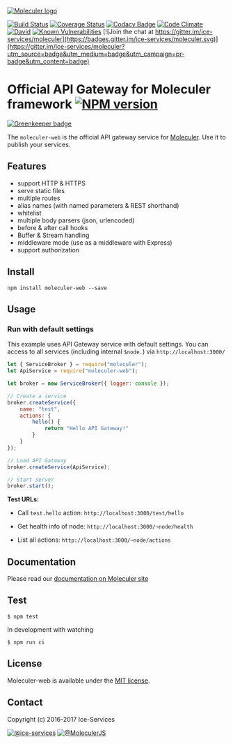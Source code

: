 [![Moleculer logo](http://moleculer.services/images/banner.png)](https://github.com/ice-services/moleculer)

[![Build Status](https://travis-ci.org/ice-services/moleculer-web.svg?branch=master)](https://travis-ci.org/ice-services/moleculer-web)
[![Coverage Status](https://coveralls.io/repos/github/ice-services/moleculer-web/badge.svg?branch=master)](https://coveralls.io/github/ice-services/moleculer-web?branch=master)
[![Codacy Badge](https://api.codacy.com/project/badge/Grade/20ec4f97a71742a89646396bb48a8362)](https://www.codacy.com/app/mereg-norbert/moleculer-web?utm_source=github.com&amp;utm_medium=referral&amp;utm_content=ice-services/moleculer-web&amp;utm_campaign=Badge_Grade)
[![Code Climate](https://codeclimate.com/github/ice-services/moleculer-web/badges/gpa.svg)](https://codeclimate.com/github/ice-services/moleculer-web)
[![David](https://img.shields.io/david/ice-services/moleculer-web.svg)](https://david-dm.org/ice-services/moleculer-web)
[![Known Vulnerabilities](https://snyk.io/test/github/ice-services/moleculer-web/badge.svg)](https://snyk.io/test/github/ice-services/moleculer-web)
[![Join the chat at https://gitter.im/ice-services/moleculer](https://badges.gitter.im/ice-services/moleculer.svg)](https://gitter.im/ice-services/moleculer?utm_source=badge&utm_medium=badge&utm_campaign=pr-badge&utm_content=badge)

# Official API Gateway for Moleculer framework  [![NPM version](https://img.shields.io/npm/v/moleculer-web.svg)](https://www.npmjs.com/package/moleculer-web)

[![Greenkeeper badge](https://badges.greenkeeper.io/ice-services/moleculer-web.svg)](https://greenkeeper.io/)


The `moleculer-web` is the official API gateway service for [Moleculer](https://github.com/ice-services/moleculer). Use it to publish your services.

## Features
* support HTTP & HTTPS
* serve static files
* multiple routes
* alias names (with named parameters & REST shorthand)
* whitelist
* multiple body parsers (json, urlencoded)
* before & after call hooks
* Buffer & Stream handling
* middleware mode (use as a middleware with Express)
* support authorization

## Install
```
npm install moleculer-web --save
```

## Usage

### Run with default settings
This example uses API Gateway service with default settings.
You can access to all services (including internal `$node.`) via `http://localhost:3000/`

```js
let { ServiceBroker } = require("moleculer");
let ApiService = require("moleculer-web");

let broker = new ServiceBroker({ logger: console });

// Create a service
broker.createService({
    name: "test",
    actions: {
        hello() {
            return "Hello API Gateway!"
        }
    }
});

// Load API Gateway
broker.createService(ApiService);

// Start server
broker.start();
```

**Test URLs:**	
- Call `test.hello` action: `http://localhost:3000/test/hello`

- Get health info of node: `http://localhost:3000/~node/health`
- List all actions: `http://localhost:3000/~node/actions`

## Documentation
Please read our [documentation on Moleculer site](http://moleculer.services/docs/moleculer-web.html)

## Test
```
$ npm test
```

In development with watching

```
$ npm run ci
```

## License
Moleculer-web is available under the [MIT license](https://tldrlegal.com/license/mit-license).

## Contact
Copyright (c) 2016-2017 Ice-Services

[![@ice-services](https://img.shields.io/badge/github-ice--services-green.svg)](https://github.com/ice-services) [![@MoleculerJS](https://img.shields.io/badge/twitter-MoleculerJS-blue.svg)](https://twitter.com/MoleculerJS)
